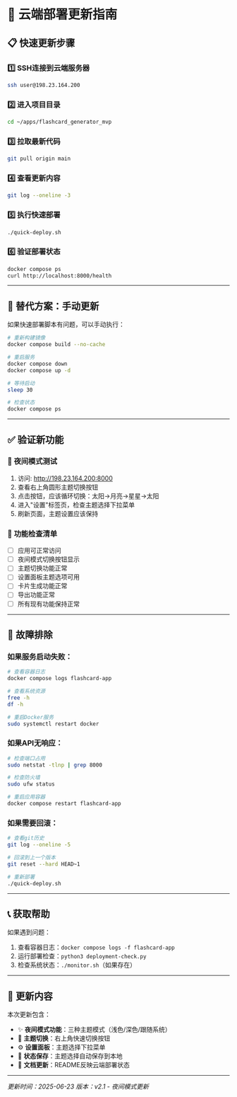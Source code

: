# 🚀 云端部署更新指南

## 📋 **快速更新步骤**

### 1️⃣ **SSH连接到云端服务器**
```bash
ssh user@198.23.164.200
```

### 2️⃣ **进入项目目录**
```bash
cd ~/apps/flashcard_generator_mvp
```

### 3️⃣ **拉取最新代码**
```bash
git pull origin main
```

### 4️⃣ **查看更新内容**
```bash
git log --oneline -3
```

### 5️⃣ **执行快速部署**
```bash
./quick-deploy.sh
```

### 6️⃣ **验证部署状态**
```bash
docker compose ps
curl http://localhost:8000/health
```

---

## 🔄 **替代方案：手动更新**

如果快速部署脚本有问题，可以手动执行：

```bash
# 重新构建镜像
docker compose build --no-cache

# 重启服务
docker compose down
docker compose up -d

# 等待启动
sleep 30

# 检查状态
docker compose ps
```

---

## ✅ **验证新功能**

### 🌙 **夜间模式测试**
1. 访问: http://198.23.164.200:8000
2. 查看右上角圆形主题切换按钮
3. 点击按钮，应该循环切换：太阳→月亮→星星→太阳
4. 进入"设置"标签页，检查主题选择下拉菜单
5. 刷新页面，主题设置应该保持

### 📱 **功能检查清单**
- [ ] 应用可正常访问
- [ ] 夜间模式切换按钮显示
- [ ] 主题切换功能正常
- [ ] 设置面板主题选项可用
- [ ] 卡片生成功能正常
- [ ] 导出功能正常
- [ ] 所有现有功能保持正常

---

## 🚨 **故障排除**

### 如果服务启动失败：
```bash
# 查看容器日志
docker compose logs flashcard-app

# 查看系统资源
free -h
df -h

# 重启Docker服务
sudo systemctl restart docker
```

### 如果API无响应：
```bash
# 检查端口占用
sudo netstat -tlnp | grep 8000

# 检查防火墙
sudo ufw status

# 重启应用容器
docker compose restart flashcard-app
```

### 如果需要回滚：
```bash
# 查看git历史
git log --oneline -5

# 回滚到上一个版本
git reset --hard HEAD~1

# 重新部署
./quick-deploy.sh
```

---

## 📞 **获取帮助**

如果遇到问题：
1. 查看容器日志：`docker compose logs -f flashcard-app`
2. 运行部署检查：`python3 deployment-check.py`
3. 检查系统状态：`./monitor.sh`（如果存在）

---

## 🎉 **更新内容**

本次更新包含：
- ✨ **夜间模式功能**：三种主题模式（浅色/深色/跟随系统）
- 🎨 **主题切换**：右上角快速切换按钮
- ⚙️ **设置面板**：主题选择下拉菜单
- 💾 **状态保存**：主题选择自动保存到本地
- 📝 **文档更新**：README反映云端部署状态

---

*更新时间：2025-06-23*
*版本：v2.1 - 夜间模式更新*